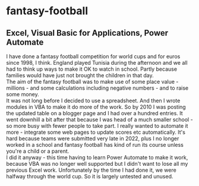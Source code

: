 # fantasy-football

## Excel, Visual Basic for Applications, Power Automate

I have done a fantasy football competition for world cups and for euros since 1998, I think. England played Tunisia during the afternoon and we all had to think up ways to make it OK to watch in school. Partly because families would have just not brought the children in that day.  
The aim of the fantasy football was to make use of some place value - millions - and some calculations including negative numbers - and to raise some money.  
It was not long before I decided to use a spreadsheet. And then I wrote modules in VBA to make it do more of the work. So by 2010 I was posting the updated table on a blogger page and I had over a hundred entries. It went downhill a bit after that because I was head of a much smaller school - so more busy with fewer people to take part. I really wanted to automate it more - integrate some web pages to update scores etc automatically. It's hard because teams were submitted very late in 2022, plus I no longer worked in a school and fantasy football has kind of run its course unless you're a child or a parent.  
I did it anyway - this time having to learn Power Automate to make it work, because VBA was no longer well supported but I didn't want to lose all my previous Excel work. Unfortunately by the time I had done it, we were halfway through the world cup. So it is largely untested and unused.
